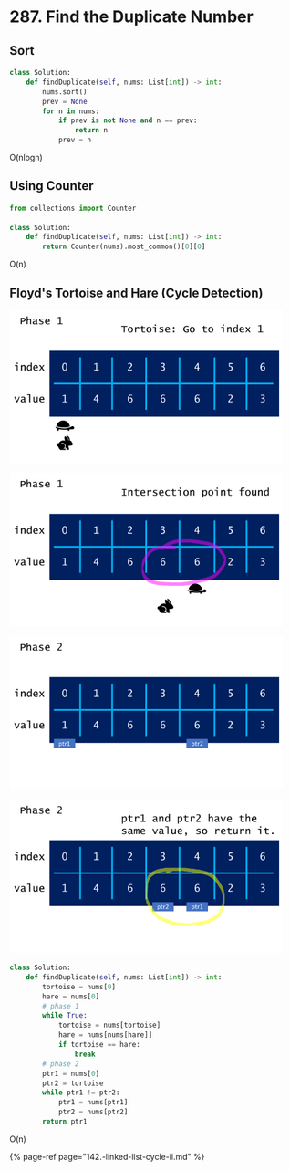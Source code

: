 # 287. Find the Duplicate Number

## **Sort**

```python
class Solution:
    def findDuplicate(self, nums: List[int]) -> int:
        nums.sort()
        prev = None
        for n in nums:
            if prev is not None and n == prev:
                return n
            prev = n
```

O\(nlogn\)

## Using Counter

```python
from collections import Counter

class Solution:
    def findDuplicate(self, nums: List[int]) -> int:
        return Counter(nums).most_common()[0][0]
```

O\(n\)

## **Floyd's Tortoise and Hare \(Cycle Detection\)**

![](../../.gitbook/assets/image%20%2824%29.png)

![](../../.gitbook/assets/image%20%2816%29.png)

![](../../.gitbook/assets/image%20%2815%29.png)

![](../../.gitbook/assets/image%20%2823%29%20%281%29.png)

```python
class Solution:
    def findDuplicate(self, nums: List[int]) -> int:
        tortoise = nums[0]
        hare = nums[0]
        # phase 1
        while True:
            tortoise = nums[tortoise]
            hare = nums[nums[hare]]
            if tortoise == hare:
                break
        # phase 2
        ptr1 = nums[0]
        ptr2 = tortoise
        while ptr1 != ptr2:
            ptr1 = nums[ptr1]
            ptr2 = nums[ptr2]
        return ptr1
```

O\(n\)

{% page-ref page="142.-linked-list-cycle-ii.md" %}



